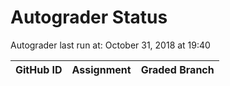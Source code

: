 # Autograder Status
Autograder last run at: October 31, 2018 at 19:40

| GitHub ID | Assignment | Graded Branch |
|-----------|------------|---------------|
